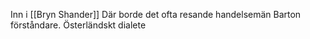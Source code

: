 Inn i [[Bryn Shander]]
Där borde det ofta resande handelsemän
Barton förståndare. Österländskt dialete